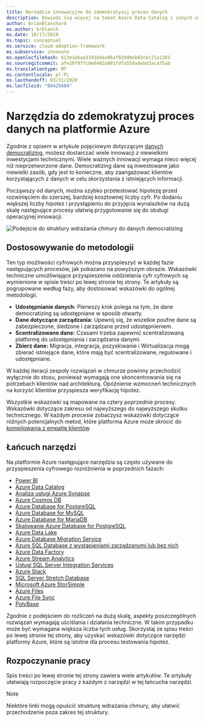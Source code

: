 ```yaml
---
title: Narzędzia innowacyjne do zdemokratyzuj proces danych
description: Dowiedz się więcej na temat Azure Data Catalog i innych usług, które ułatwiają szybkie testowanie hipotez przed rozwinięciem do szerszej, bardziej kosztownej liczby cyfr.
author: BrianBlanchard
ms.author: brblanch
ms.date: 10/17/2019
ms.topic: conceptual
ms.service: cloud-adoption-framework
ms.subservice: innovate
ms.openlocfilehash: 613e1ebaa3341b9aa96af659d0eb03cbc21a1303
ms.sourcegitcommit: afe10f97fc0e0402a881fdfa55dadebd3aca75ab
ms.translationtype: MT
ms.contentlocale: pl-PL
ms.lasthandoff: 03/31/2020
ms.locfileid: "80425604"
---
```

# <a name="tools-to-democratize-data-in-azure"></a>Narzędzia do zdemokratyzuj proces danych na platformie Azure

Zgodnie z opisem w artykule pojęciowym dotyczącym [danych democratizing](../considerations/data.md), możesz dostarczać wiele innowacji z niewielkimi inwestycjami technicznymi. Wiele ważnych innowacji wymaga nieco więcej niż nieprzetworzone dane. Democratizing dane są inwestowane jako niewielki zasób, gdy jest to konieczne, aby zaangażować klientów korzystających z danych w celu skorzystania z istniejących informacji.

Począwszy od danych, można szybko przetestować hipotezę przed rozwinięciem do szerszej, bardziej kosztownej liczby cyfr. Po dodaniu większej liczby hipotez i przystąpieniu do przyjęcia wynalazków na dużą skalę następujące procesy ułatwią przygotowanie się do obsługi operacyjnej innowacji.

![Podejście do struktury wdrażania chmury do danych democratizing](../../_images/innovate/democratize-data.png)

## <a name="alignment-to-the-methodology"></a>Dostosowywanie do metodologii

Ten typ możliwości cyfrowych można przyspieszyć w każdej fazie następujących procesów, jak pokazano na powyższym obrazie. Wskazówki techniczne umożliwiające przyspieszenie oddzielania cyfr cyfrowych są wymienione w spisie treści po lewej stronie tej strony. Te artykuły są pogrupowane według fazy, aby dostosować wskazówki do ogólnej metodologii.

- **Udostępnianie danych:** Pierwszy krok polega na tym, że dane democratizing są udostępniane w sposób otwarty.
- **Dane dotyczące zarządzania:** Upewnij się, że wszelkie poufne dane są zabezpieczone, śledzone i zarządzane przed udostępnieniem.
- **Scentralizowane dane:** Czasami trzeba zapewnić scentralizowaną platformę do udostępniania i zarządzania danymi.
- **Zbierz dane:** Migracja, integracja, pozyskiwanie i Wirtualizacja mogą zbierać istniejące dane, które mają być scentralizowane, regulowane i udostępniane.

W każdej iteracji zespoły rozwiązań w chmurze powinny przechodzić wyłącznie do stosu, ponieważ wymagają one skoncentrowania się na potrzebach klientów nad architekturą. Opóźnienie wzmocneń technicznych na korzyść klientów przyspiesza weryfikację hipotez.

Wszystkie wskazówki są mapowane na cztery poprzednie procesy. Wskazówki dotyczące zakresu od najwyższego do najwyższego skutku technicznego. W każdym procesie zobaczysz wskazówki dotyczące różnych potencjalnych metod, które platforma Azure może skrócić do [kompilowania z empatię klientów](../considerations/build.md).

## <a name="toolchain"></a>Łańcuch narzędzi

Na platformie Azure następujące narzędzia są często używane do przyspieszenia cyfrowego rozróżnienia w poprzednich fazach:

- [Power BI](https://docs.microsoft.com/power-bi)
- [Azure Data Catalog](https://docs.microsoft.com/azure/data-catalog)
- [Analiza usługi Azure Synapse](https://docs.microsoft.com/azure/synapse-analytics)
- [Azure Cosmos DB](https://docs.microsoft.com/azure/cosmos-db)
- [Azure Database for PostgreSQL](https://docs.microsoft.com/azure/postgresql)
- [Azure Database for MySQL](https://docs.microsoft.com/azure/mysql)
- [Azure Database for MariaDB](https://docs.microsoft.com/azure/mariadb)
- [Skalowanie Azure Database for PostgreSQL](https://docs.microsoft.com/azure/postgresql/concepts-hyperscale-nodes)
- [Azure Data Lake](https://docs.microsoft.com/azure/storage/blobs/data-lake-storage-introduction)
- [Azure Database Migration Service](https://docs.microsoft.com/azure/dms)
- [Azure SQL Database z wystąpieniami zarządzanymi lub bez nich](https://docs.microsoft.com/azure/sql-database)
- [Azure Data Factory](https://docs.microsoft.com/azure/data-factory)
- [Azure Stream Analytics](https://docs.microsoft.com/azure/stream-analytics)
- [Usługi SQL Server Integration Services](https://docs.microsoft.com/sql/integration-services)
- [Azure Stack](https://docs.microsoft.com/azure-stack)
- [SQL Server Stretch Database](https://docs.microsoft.com/sql/sql-server/stretch-database)
- [Microsoft Azure StorSimple](https://docs.microsoft.com/azure/storsimple)
- [Azure Files](https://docs.microsoft.com/azure/storage/files)
- [Azure File Sync](https://docs.microsoft.com/azure/storage/files/storage-sync-files-planning)
- [PolyBase](https://docs.microsoft.com/sql/relational-databases/polybase)

Zgodnie z podejściem do rozliczeń na dużą skalę, aspekty poszczególnych rozwiązań wymagają uściślania i działania techniczne. W takim przypadku może być wymagana większa liczba tych usług. Skorzystaj ze spisu treści po lewej stronie tej strony, aby uzyskać wskazówki dotyczące narzędzi platformy Azure, które są istotne dla procesu testowania hipotez.

## <a name="get-started"></a>Rozpoczynanie pracy

Spis treści po lewej stronie tej strony zawiera wiele artykułów. Te artykuły ułatwiają rozpoczęcie pracy z każdym z narzędzi w tej łańcucha narzędzi.

> [!NOTE]
> Niektóre linki mogą opuścić strukturę wdrażania chmury, aby ułatwić przechodzenie poza zakres tej struktury.
